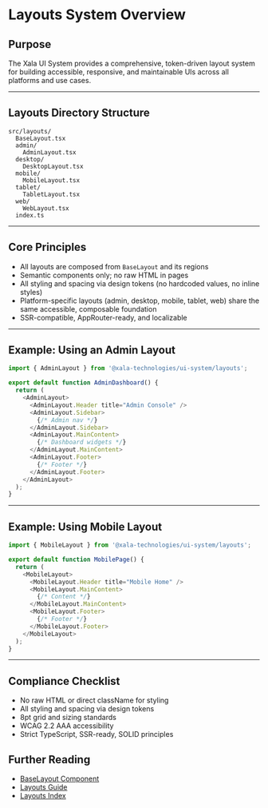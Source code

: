 # Layouts System Overview

## Purpose
The Xala UI System provides a comprehensive, token-driven layout system for building accessible, responsive, and maintainable UIs across all platforms and use cases.

---

## Layouts Directory Structure
```
src/layouts/
  BaseLayout.tsx
  admin/
    AdminLayout.tsx
  desktop/
    DesktopLayout.tsx
  mobile/
    MobileLayout.tsx
  tablet/
    TabletLayout.tsx
  web/
    WebLayout.tsx
  index.ts
```

---

## Core Principles
- All layouts are composed from `BaseLayout` and its regions
- Semantic components only; no raw HTML in pages
- All styling and spacing via design tokens (no hardcoded values, no inline styles)
- Platform-specific layouts (admin, desktop, mobile, tablet, web) share the same accessible, composable foundation
- SSR-compatible, AppRouter-ready, and localizable

---

## Example: Using an Admin Layout
```typescript
import { AdminLayout } from '@xala-technologies/ui-system/layouts';

export default function AdminDashboard() {
  return (
    <AdminLayout>
      <AdminLayout.Header title="Admin Console" />
      <AdminLayout.Sidebar>
        {/* Admin nav */}
      </AdminLayout.Sidebar>
      <AdminLayout.MainContent>
        {/* Dashboard widgets */}
      </AdminLayout.MainContent>
      <AdminLayout.Footer>
        {/* Footer */}
      </AdminLayout.Footer>
    </AdminLayout>
  );
}
```

---

## Example: Using Mobile Layout
```typescript
import { MobileLayout } from '@xala-technologies/ui-system/layouts';

export default function MobilePage() {
  return (
    <MobileLayout>
      <MobileLayout.Header title="Mobile Home" />
      <MobileLayout.MainContent>
        {/* Content */}
      </MobileLayout.MainContent>
      <MobileLayout.Footer>
        {/* Footer */}
      </MobileLayout.Footer>
    </MobileLayout>
  );
}
```

---

## Compliance Checklist
- No raw HTML or direct className for styling
- All styling and spacing via design tokens
- 8pt grid and sizing standards
- WCAG 2.2 AAA accessibility
- Strict TypeScript, SSR-ready, SOLID principles

## Further Reading
- [BaseLayout Component](./components/base-layout.md)
- [Layouts Guide](./layouts.md)
- [Layouts Index](./layouts-index.md)
